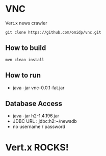 # VNC

Vert.x news crawler 

```
git clone https://github.com/omidp/vnc.git
```

## How to build

```
mvn clean install
```

## How to run

* java -jar vnc-0.0.1-fat.jar

## Database Access

* java -jar h2-1.4.196.jar
* JDBC URL : jdbc:h2:~/newsdb
* no username / password

# Vert.x ROCKS!



